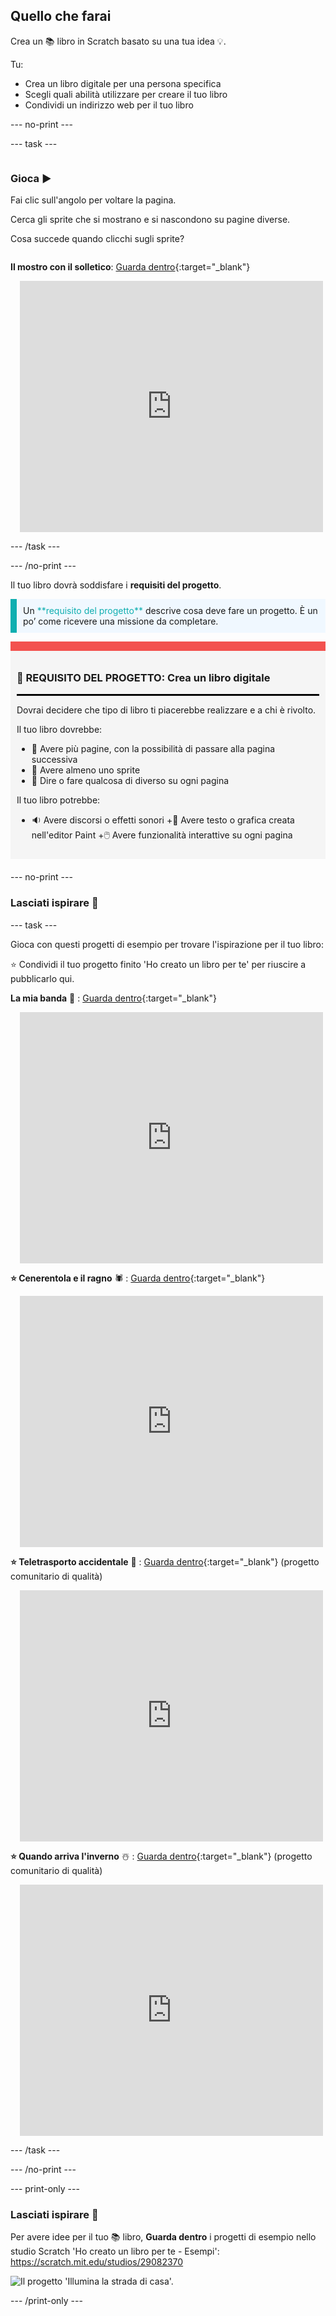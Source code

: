 ## Quello che farai

Crea un 📚 libro in Scratch basato su una tua idea 💡.

Tu:

+ Crea un libro digitale per una persona specifica
+ Scegli quali abilità utilizzare per creare il tuo libro
+ Condividi un indirizzo web per il tuo libro

--- no-print ---

--- task ---

<div style="display: flex; flex-wrap: wrap">
<div style="flex-basis: 200px; flex-grow: 1">

### Gioca ▶️ 

Fai clic sull'angolo per voltare la pagina.

Cerca gli sprite che si mostrano e si nascondono su pagine diverse.
  
Cosa succede quando clicchi sugli sprite?

</div>
<div>

**Il mostro con il solletico**: [Guarda dentro](https://scratch.mit.edu/projects/500189097/editor){:target="_blank"}
<div class="scratch-preview" style="margin-left: 15px;">
  <iframe allowtransparency="true" width="485" height="402" src="https://scratch.mit.edu/projects/embed/500189097/?autostart=false" frameborder="0"></iframe>
</div>

</div>
</div>

--- /task ---

--- /no-print ---

Il tuo libro dovrà soddisfare i **requisiti del progetto**.

<p style="border-left: solid; border-width:10px; border-color: #0faeb0; background-color: aliceblue; padding: 10px;">
Un <span style="color: #0faeb0">**requisito del progetto**</span> descrive cosa deve fare un progetto. È un po’ come ricevere una missione da completare.
</p>

<div style="border-top: 15px solid #f3524f; background-color: whitesmoke; margin-bottom: 20px; padding: 10px;">

### 🎯 REQUISITO DEL PROGETTO: Crea un **libro digitale**
<hr style="border-top: 2px solid black;">

Dovrai decidere che tipo di libro ti piacerebbe realizzare e a chi è rivolto. 

Il tuo libro dovrebbe:
+ 📃 Avere più pagine, con la possibilità di passare alla pagina successiva
+ 🐢 Avere almeno uno sprite
+ 💬 Dire o fare qualcosa di diverso su ogni pagina

Il tuo libro potrebbe:
+ 🔉 Avere discorsi o effetti sonori
+🎨 Avere testo o grafica creata nell'editor Paint
+🖱️ Avere funzionalità interattive su ogni pagina
</div>

--- no-print ---

### Lasciati ispirare 💭

--- task ---

Gioca con questi progetti di esempio per trovare l'ispirazione per il tuo libro:

⭐ Condividi il tuo progetto finito 'Ho creato un libro per te' per riuscire a pubblicarlo qui.

**La mia banda** 🎸 : [Guarda dentro](https://scratch.mit.edu/projects/724148783/editor){:target="_blank"}
<div class="scratch-preview" style="margin-left: 15px;">
  <iframe allowtransparency="true" width="485" height="402" src="https://scratch.mit.edu/projects/embed/724148783/?autostart=false" frameborder="0"></iframe>
</div>

**⭐ Cenerentola e il ragno** 🕷️ : [Guarda dentro](https://scratch.mit.edu/projects/799448516/editor){:target="_blank"}
<div class="scratch-preview" style="margin-left: 15px;">
  <iframe allowtransparency="true" width="485" height="402" src="https://scratch.mit.edu/projects/embed/799448516/?autostart=false" frameborder="0"></iframe>
</div>

**⭐ Teletrasporto accidentale** 🚀 : [Guarda dentro](https://scratch.mit.edu/projects/793833913/editor){:target="_blank"} (progetto comunitario di qualità)
<div class="scratch-preview" style="margin-left: 15px;">
  <iframe allowtransparency="true" width="485" height="402" src="https://scratch.mit.edu/projects/embed/793833913/?autostart=false" frameborder="0"></iframe>
</div>

**⭐ Quando arriva l'inverno** ☃️ : [Guarda dentro](https://scratch.mit.edu/projects/707648744/editor){:target="_blank"} (progetto comunitario di qualità)
<div class="scratch-preview" style="margin-left: 15px;">
  <iframe allowtransparency="true" width="485" height="402" src="https://scratch.mit.edu/projects/embed/707648744/?autostart=false" frameborder="0"></iframe>
</div>

--- /task ---

--- /no-print ---

--- print-only ---

### Lasciati ispirare 💭

Per avere idee per il tuo 📚 libro, **Guarda dentro** i progetti di esempio nello studio Scratch 'Ho creato un libro per te - Esempi': https://scratch.mit.edu/studios/29082370

![Il progetto 'Illumina la strada di casa'.](images/showcase_static.png)

--- /print-only ---


